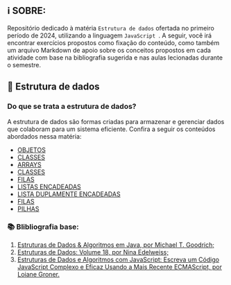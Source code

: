 ## ℹ SOBRE:
Repositório dedicado à matéria ```Estrutura de dados``` ofertada no primeiro período de 2024, utilizando a linguagem  ```JavaScript ```. A seguir, você irá encontrar exercícios propostos como fixação do conteúdo, como também um arquivo Markdown de apoio sobre os conceitos propostos em cada atividade com base na bibliografia sugerida e nas aulas lecionadas durante o semestre.

## 🎲 Estrutura de dados 
### Do que se trata a estrutura de dados?
A estrutura de dados são formas criadas para armazenar e gerenciar dados que colaboram para um sistema eficiente. Confira a seguir os conteúdos abordados nessa matéria: 

- [OBJETOS](ED-AULAS\OBJETOS\objetos.md)
- [CLASSES](ED-AULAS\CLASSES\classes.md)
- [ARRAYS](ED-AULAS\ARRAYS\Arrays.md)
- [CLASSES](ED-AULAS\CLASSES\classes.md)
- [FILAS](ED-AULAS\FILAS\filas.md)
- [LISTAS ENCADEADAS](ED-AULAS\LISTA-ENCANDEADA\listasEncadeadas.md)
- [LISTA DUPLAMENTE ENCADEADAS](ED-AULAS\LISTAS-DUPLAMENTE-ENCADEADAS\listasDuplamenteEncandeadas.md)
- [FILAS](ED-AULAS\FILAS\filas.md)
- [PILHAS](ED-AULAS\PILHAS\pilhas.md)


### 📚 Blibliografia base: 

1. [Estruturas de Dados & Algoritmos em Java, por  Michael T. Goodrich;](https://www.amazon.com.br/Estruturas-Dados-Algoritmos-em-Java/dp/8582600186)
2. [Estruturas de Dados: Volume 18, por Nina Edelweiss;](https://www.amazon.com.br/Estruturas-Dados-18-Nina-Edelweiss/dp/8577803813)
3. [Estruturas de Dados e Algoritmos com JavaScript: Escreva um Código JavaScript Complexo e Eficaz Usando a Mais Recente ECMAScript, por Loiane Groner.](https://www.amazon.com.br/Estruturas-Dados-Algoritmos-Com-Javascript/dp/8575226932)
